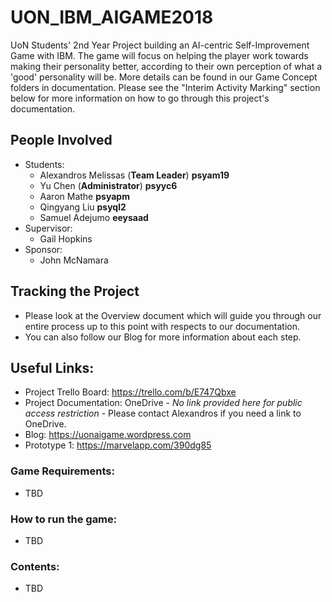 # UON_IBM_AIGAME2018
UoN Students' 2nd Year Project building an AI-centric Self-Improvement Game with IBM. The game will focus on helping the player work towards making their personality better, according to their own perception of what a 'good' personality will be. 
More details can be found in our Game Concept folders in documentation. Please see the "Interim Activity Marking" section below for more information on how to go through this project's documentation.

## People Involved
- Students:
  - Alexandros Melissas (**Team Leader**) **psyam19**
  - Yu Chen (**Administrator**) **psyyc6**
  - Aaron Mathe **psyapm**
  - Qingyang Liu **psyql2**
  - Samuel Adejumo **eeysaad**
- Supervisor:
  - Gail Hopkins
- Sponsor:
  - John McNamara
  
## Tracking the Project
- Please look at the Overview document which will guide you through our entire process up to this point with respects to our documentation.
- You can also follow our Blog for more information about each step.

## Useful Links:
- Project Trello Board: https://trello.com/b/E747Qbxe
- Project Documentation: OneDrive - *No link provided here for public access restriction* - Please contact Alexandros if you need a link to OneDrive.
- Blog: https://uonaigame.wordpress.com
- Prototype 1: https://marvelapp.com/390dg85

### Game Requirements:
- TBD

### How to run the game:
- TBD

### Contents:
- TBD
